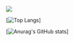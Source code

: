 <img src="https://capsule-render.vercel.app/api?type=모양&color=색상코드&height=높이&section=header&text=텍스트&fontSize=텍스트크기" />



[![Top Langs](https://github-readme-stats.vercel.app/api/top-langs/?username=bmh7190)]


[![Anurag's GitHub stats](https://github-readme-stats.vercel.app/api?username=bmh7190)]



